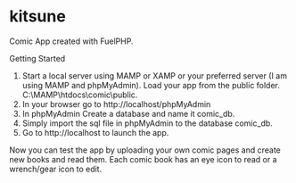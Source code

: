 # kitsune
Comic App created with FuelPHP.

Getting Started
1) Start a local server using MAMP or XAMP or your preferred server (I am using MAMP and phpMyAdmin).
   Load your app from the public folder. C:\MAMP\htdocs\comic\public. 
2) In your browser go to http://localhost/phpMyAdmin
3) In phpMyAdmin Create a database and name it comic_db. 
4) Simply import the sql file in phpMyAdmin to the database comic_db.
5) Go to http://localhost to launch the app.

Now you can test the app by uploading your own comic pages and create new books and read them. Each comic book has an eye icon to read or a wrench/gear icon to edit.
